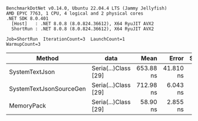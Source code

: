 ```

BenchmarkDotNet v0.14.0, Ubuntu 22.04.4 LTS (Jammy Jellyfish)
AMD EPYC 7763, 1 CPU, 4 logical and 2 physical cores
.NET SDK 8.0.401
  [Host]   : .NET 8.0.8 (8.0.824.36612), X64 RyuJIT AVX2
  ShortRun : .NET 8.0.8 (8.0.824.36612), X64 RyuJIT AVX2

Job=ShortRun  IterationCount=3  LaunchCount=1  
WarmupCount=3  

```
| Method                  | data                 | Mean      | Error     | StdDev   | Min       | Max       | Gen0   | Allocated |
|------------------------ |--------------------- |----------:|----------:|---------:|----------:|----------:|-------:|----------:|
| SystemTextJson          | Seria(...)Class [29] | 653.88 ns | 41.810 ns | 2.292 ns | 652.46 ns | 656.52 ns | 0.0038 |     392 B |
| SystemTextJsonSourceGen | Seria(...)Class [29] | 712.98 ns |  6.043 ns | 0.331 ns | 712.61 ns | 713.24 ns | 0.0048 |     464 B |
| MemoryPack              | Seria(...)Class [29] |  58.90 ns |  2.855 ns | 0.156 ns |  58.79 ns |  59.08 ns | 0.0014 |     120 B |
